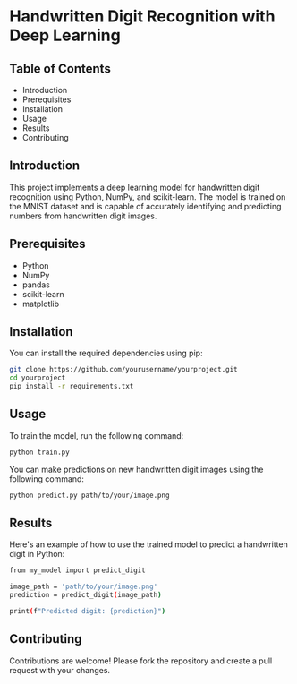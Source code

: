 # Handwritten Digit Recognition with Deep Learning

## Table of Contents

- Introduction
- Prerequisites
- Installation
- Usage
- Results
- Contributing

## Introduction

This project implements a deep learning model for handwritten digit recognition using Python, NumPy, and scikit-learn. The model is trained on the MNIST dataset and is capable of accurately identifying and predicting numbers from handwritten digit images.

## Prerequisites

- Python
- NumPy
- pandas
- scikit-learn
- matplotlib

## Installation

You can install the required dependencies using pip:

```bash
git clone https://github.com/yourusername/yourproject.git  
cd yourproject  
pip install -r requirements.txt
```

## Usage

To train the model, run the following command:

```bash
python train.py
```

You can make predictions on new handwritten digit images using the following command:

```bash
python predict.py path/to/your/image.png
```

## Results

Here's an example of how to use the trained model to predict a handwritten digit in Python:

```bash
from my_model import predict_digit

image_path = 'path/to/your/image.png'
prediction = predict_digit(image_path)

print(f"Predicted digit: {prediction}")
````

## Contributing

Contributions are welcome! Please fork the repository and create a pull request with your changes.

